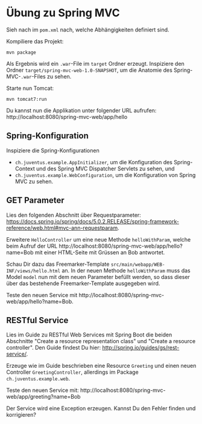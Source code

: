 # Übung zu Spring MVC

Sieh nach im `pom.xml` nach, welche Abhängigkeiten definiert sind.

Kompiliere das Projekt:

    mvn package
    
Als Ergebnis wird ein `.war`-File im `target` Ordner erzeugt. 
Inspiziere den Ordner `target/spring-mvc-web-1.0-SNAPSHOT`, um die Anatomie des Spring-MVC-`.war`-Files zu sehen.

Starte nun Tomcat:

    mvn tomcat7:run
    
Du kannst nun die Applikation unter folgender URL aufrufen: http://localhost:8080/spring-mvc-web/app/hello

## Spring-Konfiguration

Inspiziere die Spring-Konfigurationen

- `ch.juventus.example.AppInitializer`, um die Konfiguration des Spring-Context und des Spring MVC Dispatcher Servlets zu sehen, und
- `ch.juventus.example.WebConfiguration`, um die Konfiguration von Spring MVC zu sehen.

## GET Parameter 

Lies den folgenden Abschnitt über Requestparameter: https://docs.spring.io/spring/docs/5.0.2.RELEASE/spring-framework-reference/web.html#mvc-ann-requestparam.

Erweitere `HelloController` um eine neue Methode `helloWithParam`, welche beim Aufruf der URL
http://localhost:8080/spring-mvc-web/app/hello?name=Bob mit einer HTML-Seite mit Grüssen an Bob antwortet.

Schau Dir dazu das Freemarker-Template `src/main/webapp/WEB-INF/views/hello.html` an. 
In der neuen Methode `helloWithParam` muss das Model `model` nun mit dem neuen Parameter befüllt werden, 
so dass dieser über das bestehende Freemarker-Template ausgegeben wird.

Teste den neuen Service mit http://localhost:8080/spring-mvc-web/app/hello?name=Bob.

## RESTful Service

Lies im Guide zu RESTful Web Services mit Spring Boot die beiden Abschnitte "Create a resource representation class" und "Create a resource controller".
Den Guide findest Du hier: http://spring.io/guides/gs/rest-service/.

Erzeuge wie im Guide beschrieben eine Resource `Greeting` und einen neuen Controller `GreetingController`, 
allerdings im Package `ch.juventus.example.web`.

Teste den neuen Service mit: http://localhost:8080/spring-mvc-web/app/greeting?name=Bob

Der Service wird eine Exception erzeugen. Kannst Du den Fehler finden und korrigieren?